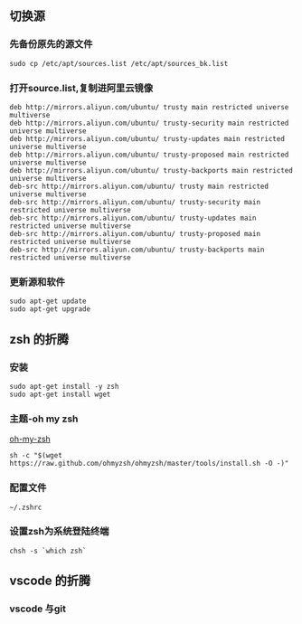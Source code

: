 ## 切换源



### 先备份原先的源文件

```shell
sudo cp /etc/apt/sources.list /etc/apt/sources_bk.list
```



### 打开source.list,复制进阿里云镜像

```shelll
deb http://mirrors.aliyun.com/ubuntu/ trusty main restricted universe multiverse
deb http://mirrors.aliyun.com/ubuntu/ trusty-security main restricted universe multiverse
deb http://mirrors.aliyun.com/ubuntu/ trusty-updates main restricted universe multiverse
deb http://mirrors.aliyun.com/ubuntu/ trusty-proposed main restricted universe multiverse
deb http://mirrors.aliyun.com/ubuntu/ trusty-backports main restricted universe multiverse
deb-src http://mirrors.aliyun.com/ubuntu/ trusty main restricted universe multiverse
deb-src http://mirrors.aliyun.com/ubuntu/ trusty-security main restricted universe multiverse
deb-src http://mirrors.aliyun.com/ubuntu/ trusty-updates main restricted universe multiverse
deb-src http://mirrors.aliyun.com/ubuntu/ trusty-proposed main restricted universe multiverse
deb-src http://mirrors.aliyun.com/ubuntu/ trusty-backports main restricted universe multiverse
```

### 更新源和软件

```shell
sudo apt-get update 
sudo apt-get upgrade
```





## zsh 的折腾



### 安装

```shell
sudo apt-get install -y zsh
sudo apt-get install wget
```



### 主题-oh  my zsh

[oh-my-zsh](https://github.com/ohmyzsh/ohmyzsh/)

```shell
sh -c "$(wget https://raw.github.com/ohmyzsh/ohmyzsh/master/tools/install.sh -O -)"
```

### 配置文件

```shell
~/.zshrc
```





### 设置zsh为系统登陆终端

```shell
chsh -s `which zsh`
```











## vscode 的折腾





### vscode 与git

